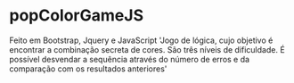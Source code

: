 # popColorGameJS

Feito em Bootstrap, Jquery e JavaScript 
'Jogo de lógica, cujo objetivo é encontrar a combinação secreta de cores. São três níveis de dificuldade. É possível desvendar a sequência através do número de erros e da comparação com os resultados anteriores'
